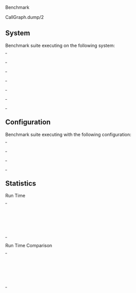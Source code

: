Benchmark

CallGraph.dump/2

## System

Benchmark suite executing on the following system:

<table style="width: 1%">
  <tr>
    <th style="width: 1%; white-space: nowrap">Operating System</th>
    <td>macOS</td>
  </tr><tr>
    <th style="white-space: nowrap">CPU Information</th>
    <td style="white-space: nowrap">Apple M1 Pro</td>
  </tr><tr>
    <th style="white-space: nowrap">Number of Available Cores</th>
    <td style="white-space: nowrap">10</td>
  </tr><tr>
    <th style="white-space: nowrap">Available Memory</th>
    <td style="white-space: nowrap">16 GB</td>
  </tr><tr>
    <th style="white-space: nowrap">Elixir Version</th>
    <td style="white-space: nowrap">1.16.1</td>
  </tr><tr>
    <th style="white-space: nowrap">Erlang Version</th>
    <td style="white-space: nowrap">26.2.2</td>
  </tr>
</table>

## Configuration

Benchmark suite executing with the following configuration:

<table style="width: 1%">
  <tr>
    <th style="width: 1%">:time</th>
    <td style="white-space: nowrap">1 min</td>
  </tr><tr>
    <th>:parallel</th>
    <td style="white-space: nowrap">1</td>
  </tr><tr>
    <th>:warmup</th>
    <td style="white-space: nowrap">2 s</td>
  </tr>
</table>

## Statistics



Run Time

<table style="width: 1%">
  <tr>
    <th>Name</th>
    <th style="text-align: right">IPS</th>
    <th style="text-align: right">Average</th>
    <th style="text-align: right">Devitation</th>
    <th style="text-align: right">Median</th>
    <th style="text-align: right">99th&nbsp;%</th>
  </tr>

  <tr>
    <td style="white-space: nowrap">dump dir doesn't exists</td>
    <td style="white-space: nowrap; text-align: right">2.10</td>
    <td style="white-space: nowrap; text-align: right">476.90 ms</td>
    <td style="white-space: nowrap; text-align: right">&plusmn;1.19%</td>
    <td style="white-space: nowrap; text-align: right">475.32 ms</td>
    <td style="white-space: nowrap; text-align: right">499.82 ms</td>
  </tr>

  <tr>
    <td style="white-space: nowrap">dump dir exists, dump file exist</td>
    <td style="white-space: nowrap; text-align: right">2.10</td>
    <td style="white-space: nowrap; text-align: right">477.01 ms</td>
    <td style="white-space: nowrap; text-align: right">&plusmn;2.54%</td>
    <td style="white-space: nowrap; text-align: right">473.33 ms</td>
    <td style="white-space: nowrap; text-align: right">564.49 ms</td>
  </tr>

  <tr>
    <td style="white-space: nowrap">dump dir exists, dump file doesn't exist</td>
    <td style="white-space: nowrap; text-align: right">2.01</td>
    <td style="white-space: nowrap; text-align: right">498.42 ms</td>
    <td style="white-space: nowrap; text-align: right">&plusmn;28.42%</td>
    <td style="white-space: nowrap; text-align: right">482.23 ms</td>
    <td style="white-space: nowrap; text-align: right">1713.41 ms</td>
  </tr>

</table>


Run Time Comparison

<table style="width: 1%">
  <tr>
    <th>Name</th>
    <th style="text-align: right">IPS</th>
    <th style="text-align: right">Slower</th>
  <tr>
    <td style="white-space: nowrap">dump dir doesn't exists</td>
    <td style="white-space: nowrap;text-align: right">2.10</td>
    <td>&nbsp;</td>
  </tr>

  <tr>
    <td style="white-space: nowrap">dump dir exists, dump file exist</td>
    <td style="white-space: nowrap; text-align: right">2.10</td>
    <td style="white-space: nowrap; text-align: right">1.0x</td>
  </tr>

  <tr>
    <td style="white-space: nowrap">dump dir exists, dump file doesn't exist</td>
    <td style="white-space: nowrap; text-align: right">2.01</td>
    <td style="white-space: nowrap; text-align: right">1.05x</td>
  </tr>

</table>